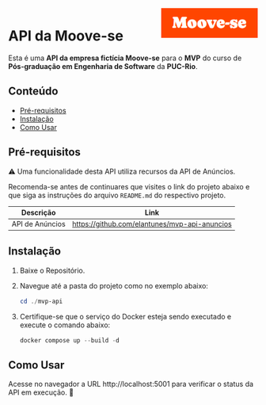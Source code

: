 <img src="img/logo.png" alt="Move-se logo" title="Moove-se" align="right" height="60" />

# API da Moove-se

Esta é uma **API da empresa fictícia Moove-se** para o **MVP** do curso de **Pós-graduação em Engenharia de Software** da **PUC-Rio**.

## Conteúdo

 * [Pré-requisitos](#pré-requisitos)
 * [Instalação](#instalação)
 * [Como Usar](#como-usar)

## Pré-requisitos

:warning: Uma funcionalidade desta API utiliza recursos da API de Anúncios.

Recomenda-se antes de continuares que visites o link do projeto abaixo e que siga as instruções do arquivo `README.md` do respectivo projeto.

| Descrição | Link |
| --- | --- |
| API de Anúncios | https://github.com/elantunes/mvp-api-anuncios |

## Instalação

1) Baixe o Repositório.
2) Navegue até a pasta do projeto como no exemplo abaixo:

    ```powershell
    cd ./mvp-api
    ```

3) Certifique-se que o serviço do Docker esteja sendo executado e execute o comando abaixo:

    ```powershell
    docker compose up --build -d
    ```

## Como Usar

Acesse no navegador a URL http://localhost:5001 para verificar o status da API em execução. :rocket: